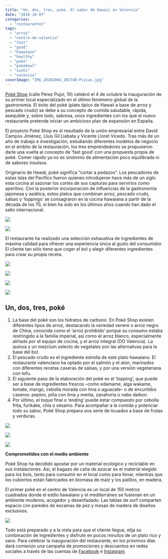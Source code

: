 ```yaml
---
title: "Un, dos, tres, poké. El sabor de Hawaii en Valencia"
date: "2018-10-07"
categories:
  - "restaurantes"
tags:
  - "arroz"
  - "centro-de-valencia"
  - "fast"
  - "good"
  - "hawaiano"
  - "healthy"
  - "poke"
  - "pokebowl"
  - "sushi"
  - "valencia"
coverImage: "IMG_20181004_202740-Pizcas.jpg"
---
```


[Poké Shop](http://www.pokeshop.es/) (calle Pérez Pujol, 10) celebró el 4 de octubre la inauguración de su primer local especializado en el último fenómeno global de la gastronomía. El éxito del poké (plato típico de Hawaii a base de arroz y pescado crudo) se debe a su concepto de comida saludable, rápida, asequible y, sobre todo, sabrosa, unos ingredientes con los que el nuevo restaurante pretende iniciar un ambicioso plan de expansión en España.

El proyecto Poké Shop es el resultado de la unión empresarial entre David Campos Jiménez, Lluis Gil Llabata y Vicente Lloret Vicedo. Tras más de un año de trabajo e investigación, estudiando diferentes modelos de negocio en el ámbito de la restauración, los tres emprendedores se propusieron darle una vuelta al concepto de ‘fast good’ con una propuesta propia de poké. Comer rápido ya no es sinónimo de alimentación poco equilibrada ni de sabores insulsos.

Originario de Hawái, poké significa “cortar a pedazos”. Los pescadores de estas islas del Pacífico fueron quienes introdujeron hace más de un siglo esta cocina al sazonar los cortes de sus capturas para servirlos como aperitivo. Con la posterior incorporación de influencias de la gastronomía japonesa y asiática, estos platos que combinan arroz, pescado crudo, salsas y ‘toppings’ se consagraron en la cocina hawaiana a partir de la década de los 70, si bien ha sido en los últimos años cuando han dado el salto internacional.

![](images/IMG_20181004_180722-01-Pizcas-1024x528.jpg)

![](images/IMG_20181004_181440-01-Pizcas-1024x556.jpg)

El restaurante ha realizado una selección exhaustiva de ingredientes de máxima calidad para ofrecer una experiencia única al gusto del consumidor. El cliente tan sólo tiene que coger el bol y elegir diferentes ingredientes para crear su propia receta.

![](images/IMG_20181004_191044-Pizcas-1024x576.jpg)

![](images/IMG_20181004_191035-Pizcas-1024x576.jpg)

![](images/IMG_20181004_180713-Pizcas-1024x576.jpg)

![](images/IMG_20181004_180655-Pizcas-1024x576.jpg)

## Un, dos, tres, poké

1. La base del poké son los hidratos de carbono. En Poké Shop existen diferentes tipos de arroz, destacando la variedad venere o arroz negro de China, conocida como el ‘arroz prohibido’ porque su consumo estaba restringido a la familia imperial, así como el arroz blanco, especialmente aliñado por el equipo de cocina, y el arroz integral (DO Valencia). La quinoa y un mezclum selecto de vegetales son las alternativas para la base del bol.
2. El pescado crudo es el ingrediente estrella de este plato hawaiano. El restaurante valenciano ha optado por el salmón y el atún, marinados con diferentes recetas caseras de salsas, y por una versión vegetariana con tofu.
3. El siguiente paso de la elaboración del poké es el ‘topping’, que puede ser a base de ingredientes frescos –como edamame, alga wakame, tomate, mango, cebolla morada con lima o aguacate– o de encurtidos caseros: pepino, piña con lima y menta, zanahoria o nabo daikon.
4. Por último, el toque final o ‘ending’ puede estar compuesto por cebolla frita, furikake, chía o sésamo. Para acompañar a la comida y potenciar todo su sabor, Poké Shop prepara una serie de licuados a base de frutas y verduras.

![](images/IMG_20181004_202740-Pizcas-1024x576.jpg)

![](images/IMG_20181004_202732-Pizcas-1024x576.jpg)

![](images/IMG_20181004_194338-Pizcas-1024x576.jpg)

**Comprometidos con el medio ambiente**

Poké Shop ha decidido apostar por un material ecológico y reciclable en sus instalaciones. Así, el bagazo de caña de azúcar es el material elegido para los bols, tanto para consumir en el local como para llevar, mientras que los cubiertos están fabricados en biomasa de maíz y los palillos, en madera.

El primer poké en el centro de Valencia es un local de 150 metros cuadrados donde el estilo hawaiano y el mediterráneo se fusionan en un ambiente moderno, acogedor y desenfadado. Las tablas de surf comparten espacio con paredes de escamas de pez y mesas de madera de diseños exclusivos.

![](images/IMG_20181004_190849-Pizcas-1024x576.jpg)

Todo está preparado y a la vista para que el cliente llegue, elija su combinación de ingredientes y disfrute en pocos minutos de un plato rico y sano. Para celebrar la inauguración del restaurante, en los próximos días dará comienzo una campaña de promociones y descuentos en redes sociales a través de las cuentas de [Facebook](https://www.facebook.com/pokeshopes) e [Instagram](https://www.instagram.com/pokeshopes/).

